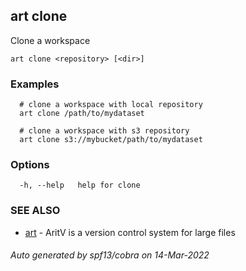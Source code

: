 ## art clone

Clone a workspace

```
art clone <repository> [<dir>]
```

### Examples

```
  # clone a workspace with local repository
  art clone /path/to/mydataset

  # clone a workspace with s3 repository
  art clone s3://mybucket/path/to/mydataset
```

### Options

```
  -h, --help   help for clone
```

### SEE ALSO

* [art](art.md)	 - AritV is a version control system for large files

###### Auto generated by spf13/cobra on 14-Mar-2022
